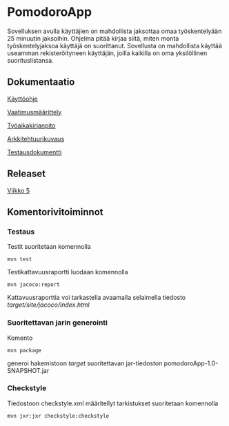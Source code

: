 # PomodoroApp

Sovelluksen avulla käyttäjien on mahdollista jaksottaa omaa työskentelyään 25 minuutin jaksoihin. Ohjelma pitää kirjaa siitä, miten monta työskentelyjaksoa käyttäjä on suorittanut. Sovellusta on mahdollista käyttää useamman rekisteröityneen käyttäjän, joilla kaikilla on oma yksilöllinen suorituslistansa.

## Dokumentaatio

[Käyttöohje](https://github.com/Aleksipa/ot-harjoitustyo/blob/master/dokumentaatio/kayttoohje.md)

[Vaatimusmäärittely](https://github.com/Aleksipa/ot-harjoitustyo/blob/master/dokumentaatio/vaatimusmaarittely.md)

[Työaikakirjanpito](https://github.com/Aleksipa/ot-harjoitustyo/blob/master/dokumentaatio/tuntikirjanpito.md)

[Arkkitehtuurikuvaus](https://github.com/Aleksipa/ot-harjoitustyo/blob/master/dokumentaatio/arkkitehtuuri.md)

[Testausdokumentti](https://github.com/Aleksipa/ot-harjoitustyo/blob/master/dokumentaatio/testaus.md)

## Releaset

[Viikko 5](https://github.com/Aleksipa/ot-harjoitustyo/releases)

## Komentorivitoiminnot

### Testaus

Testit suoritetaan komennolla

```
mvn test
```

Testikattavuusraportti luodaan komennolla

```
mvn jacoco:report
```

Kattavuusraporttia voi tarkastella avaamalla selaimella tiedosto _target/site/jacoco/index.html_

### Suoritettavan jarin generointi

Komento

```
mvn package
```

generoi hakemistoon _target_ suoritettavan jar-tiedoston pomodoroApp-1.0-SNAPSHOT.jar

### Checkstyle

Tiedostoon checkstyle.xml määritellyt tarkistukset suoritetaan komennolla

```
mvn jxr:jxr checkstyle:checkstyle
```